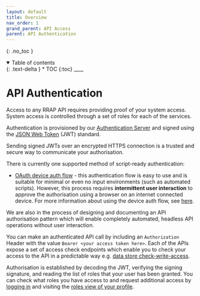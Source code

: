 ```yaml
---
layout: default
title: Overview
nav_order: 1
grand_parent: API Access
parent: API Authentication
---
```


{: .no_toc }

<details  open markdown="block">
  <summary>
    Table of contents
  </summary>
{: .text-delta }
* TOC
{:toc}
____
</details>

# API Authentication

Access to any RRAP API requires providing proof of your system access. System access is controlled through a set of roles for each of the services.

Authentication is provisioned by our [Authentication Server](https://auth.mds.gbrrestoration.org/auth/realms/rrap/account) and signed using the [JSON Web Token](https://jwt.io/introduction) (JWT) standard.

Sending signed JWTs over an encrypted HTTPS connection is a trusted and secure way to communicate your authorisation.

There is currently one supported method of script-ready authentication:

-   [OAuth device auth flow](https://www.oauth.com/oauth2-servers/device-flow/) - this authentication flow is easy to use and is suitable for minimal or even no input environments (such as automated scripts). However, this process requires **intermittent user interaction** to approve the authorisation using a browser on an internet connected device. For more information about using the device auth flow, see [here](./device-auth-flow).

We are also in the process of designing and documenting an API authorisation pattern which will enable completely automated, headless API operations without user interaction.

You can make an authenticated API call by including an `Authorization` Header with the value `Bearer <your access token here>`. Each of the APIs expose a set of access check endpoints which enable you to check your access to the API in a predictable way e.g. [data store check-write-access](https://data-api.mds.gbrrestoration.org/docs#/Access%20check/check_write_access).

Authorisation is established by decoding the JWT, verifying the signing signature, and reading the list of roles that your user has been granted. You can check what roles you have access to and request additional access by [logging in](../../../getting-started-is/logging-in) and visiting the [roles view of your profile](https://mds.gbrrestoration.org/profile?function=roles).
